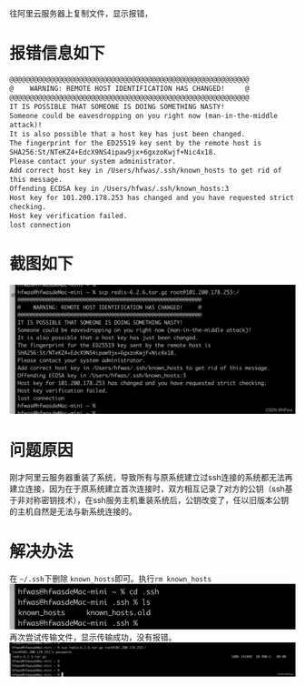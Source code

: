 往阿里云服务器上复制文件，显示报错，

# 报错信息如下
```
@@@@@@@@@@@@@@@@@@@@@@@@@@@@@@@@@@@@@@@@@@@@@@@@@@@@@@@@@@@
@    WARNING: REMOTE HOST IDENTIFICATION HAS CHANGED!     @
@@@@@@@@@@@@@@@@@@@@@@@@@@@@@@@@@@@@@@@@@@@@@@@@@@@@@@@@@@@
IT IS POSSIBLE THAT SOMEONE IS DOING SOMETHING NASTY!
Someone could be eavesdropping on you right now (man-in-the-middle attack)!
It is also possible that a host key has just been changed.
The fingerprint for the ED25519 key sent by the remote host is
SHA256:St/NTeKZ4+EdcX9NS4ipaw9jx+6gxzoKwjf+Nic4x18.
Please contact your system administrator.
Add correct host key in /Users/hfwas/.ssh/known_hosts to get rid of this message.
Offending ECDSA key in /Users/hfwas/.ssh/known_hosts:3
Host key for 101.200.178.253 has changed and you have requested strict checking.
Host key verification failed.
lost connection
```
# 截图如下
![在这里插入图片描述](images/watermark,type_d3F5LXplbmhlaQ,shadow_50,text_Q1NETiBASEZ3YQ==,size_20,color_FFFFFF,t_70,g_se,x_16-20220218215542952.png)
# 问题原因
刚才阿里云服务器重装了系统，导致所有与原系统建立过ssh连接的系统都无法再建立连接，因为在于原系统建立首次连接时，双方相互记录了对方的公钥（ssh基于非对称密钥技术），在ssh服务主机重装系统后，公钥改变了，任以旧版本公钥的主机自然是无法与新系统连接的。

# 解决办法
在 `~/.ssh`下删除 `known_hosts`即可。执行`rm known_hosts`
![在这里插入图片描述](images/0a24e34385dc4d889e9e95adc1d0c7f7.png)
再次尝试传输文件，显示传输成功，没有报错。
![在这里插入图片描述](images/watermark,type_d3F5LXplbmhlaQ,shadow_50,text_Q1NETiBASEZ3YQ==,size_20,color_FFFFFF,t_70,g_se,x_16.png)
